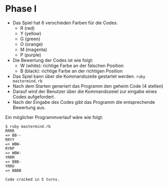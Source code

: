 # Phase I

* Das Spiel hat 6 verschieden Farben für die Codes.
  * R (red)
  * Y (yellow)
  * G (green)
  * O (orange)
  * M (magenta)
  * P (purple)
* Die Bewertung der Codes ist wie folgt:
  * W (white): richtige Farbe an der falschen Position
  * B (black): richtige Farbe an der richtigen Position
* Das Spiel kann über die Kommandozeile gestartet werden. `ruby mastermind.rb`
* Nach dem Starten generiert das Programm den geheim Code (4 stellen)
* Darauf wird der Benutzer über die Kommandozeiel zur eingabe eines Codes
  aufgefordert.
* Nach der Eingabe des Codes gibt das Programm die entsprechende Bewertung aus.

Ein möglicher Programmverlauf wäre wie folgt:

```
$ ruby mastermind.rb
RRRR
=> BB--
RRYY
=> WBW-
RYRP
=> WBW-
YRRM
=> BBB-
YRRO
=> BBBB

Code cracked in 5 turns.
```
